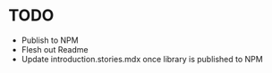 # TODO

- Publish to NPM
- Flesh out Readme
- Update introduction.stories.mdx once library is published to NPM

